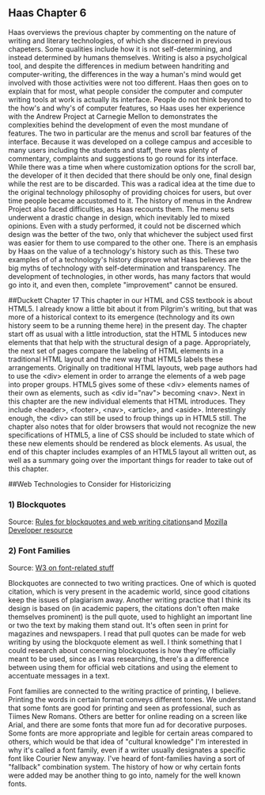 ## Haas Chapter 6
Haas overviews the previous chapter by commenting on the nature of writing and literary technologies, of which she discerned in previous chapeters. Some qualities include how it is not self-determining, and instead determined by humans themselves. Writing is also a psycholgical tool, and despite the differences in medium between handriting and computer-writing, the differences in the way a human's mind would get involved with those activities were not too different. Haas then goes on to explain that for most, what people consider the computer and computer writing tools at work is actually its interface. People do not think beyond to the how's and why's of computer features, so Haas uses her experience with the Andrew Project at Carnegie Mellon to demonstrates the complexities behind the development of even the most mundane of features. The two in particular are the menus and scroll bar features of the interface. Because it was developed on a college campus and accesible to many users including the students and staff, there was plenty of commentary, complaints and suggestions to go round for its interface. While there was a time when where customization options for the scroll bar, the developer of it then decided that there should be only one, final design while the rest are to be discarded. This was a radical idea at the time due to the original technology philosophy of providing choices for users, but over time people became accustomed to it. The history of menus in the Andrew Project also faced difficulties, as Haas recounts them. The menu sets underwent a drastic change in design, which inevitably led to mixed opinions. Even with a study performed, it could not be discerned which design was the better of the two, only that whichever the subject used first was easier for them to use compared to the other one. There is an emphasis by Haas on the value of a technology's history such as this. These two examples of of a technology's history disprove what Haas believes are the big myths of technology with self-determination and transparency. The development of technologies, in other words, has many factors that would go into it, and even then, complete "improvement" cannot be ensured.

##Duckett Chapter 17
This chapter in our HTML and CSS textbook is about HTML5. I already know a little bit about it from Pilgrim's writing, but that was more of a historical context to its emergence (technology and its own history seem to be a running theme here) in the present day. The chapter start off as usual with a little introduction, stat the HTML 5 intoduces new elements that that help with the structural design of a page. Appropriately, the next set of pages compare the labeling of HTML elements in a traditional HTML layout and the new way that HTML5 labels these arrangements. Originally on traditional HTML layouts, web page authors had to use the &lt;div&gt; element in order to arrange the elements of a web page into proper groups. HTML5 gives some of these &lt;div&gt; elements names of their own as elements, such as &lt;div id="nav"&gt; becoming &lt;nav&gt;. Next in this chapter are the new individual elements that HTML introduces. They include &lt;header&gt;, &lt;footer&gt;, &lt;nav&gt;, &lt;article&gt;, and &lt;aside&gt;. Interestingly enough, the &lt;div&gt; can still be used to froup things up in HTML5 still. The chapter also notes that for older browsers that would not recognize the new specifications of HTML5, a line of CSS should be included to state which of these new elements should be rendered as block elements. As usual, the end of this chapter includes examples of an HTML5 layout all written out, as well as a summary going over the important things for reader to take out of this chapter.

##Web Technologies to Consider for Historicizing
### 1) Blockquotes
Source: [Rules for blockquotes and web writing citations](http://html5doctor.com/cite-and-blockquote-reloaded/)and [Mozilla Developer resource](https://developer.mozilla.org/en-US/docs/Web/HTML/Element/blockquote)
### 2) Font Families
Source: [W3 on font-related stuff](http://www.w3.org/TR/REC-CSS2/fonts.html)

Blockquotes are connected to two writing practices. One of which is quoted citation, which is very present in the academic world, since good citations keep the issues of plagiarism away. Another writing practice that I think its design is based on (in academic papers, the citations don't often make themselves prominent) is the pull quote, used to highlight an important line or two the text by making them stand out. It's often seen in print for magazines and newspapers. I read that pull quotes can be made for web writing by using the blockquote element as well. I think something that I could research about concerning blockquotes is how they're officially meant to be used, since as I was researching, there's a a difference between using them for official web citations and using the element to accentuate messages in a text.

Font families are connected to the writing practice of printing, I believe. Printing the words in certain format conveys different tones. We understand that some fonts are good for printing and seen as professional, such as Tiimes New Romans. Others are better for online reading on a screen like Arial, and there are some fonts that more fun ad for decorative purposes. Some fonts are more appropriate and legible for certain areas compared to others, which would be that idea of "cultural knowledge" I'm interested in why it's called a font family, even if a writer usually designates a specific font like Courier New anyway. I've heard of font-families having a sort of "fallback" combination system. The history of how or why certain fonts were added may be another thing to go into, namely for the well known fonts.
